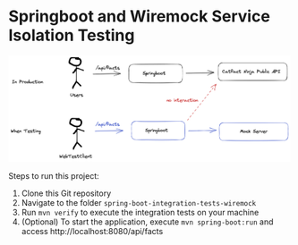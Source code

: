# Springboot and Wiremock Service Isolation Testing

![](SIT%20Diagram%20Java%20Wiremock.png)

Steps to run this project:

1. Clone this Git repository
2. Navigate to the folder `spring-boot-integration-tests-wiremock`
3. Run `mvn verify` to execute the integration tests on your machine
4. (Optional) To start the application, execute `mvn spring-boot:run` and access http://localhost:8080/api/facts
